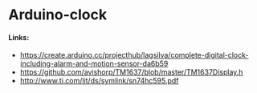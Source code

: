 # Arduino-clock
#### Links:
* https://create.arduino.cc/projecthub/lagsilva/complete-digital-clock-including-alarm-and-motion-sensor-da6b59
* https://github.com/avishorp/TM1637/blob/master/TM1637Display.h
* http://www.ti.com/lit/ds/symlink/sn74hc595.pdf
